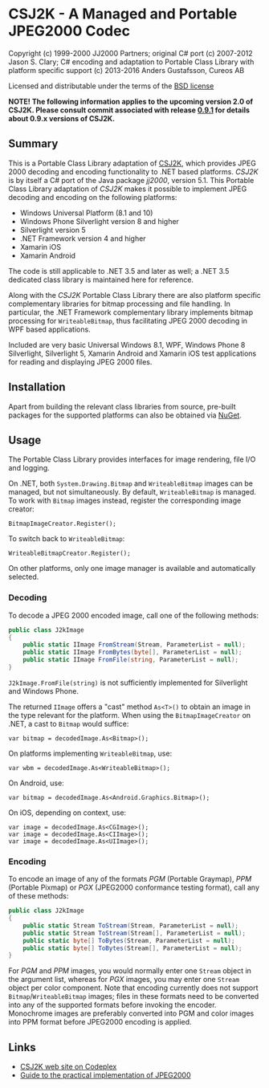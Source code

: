 # CSJ2K - A Managed and Portable JPEG2000 Codec

Copyright (c) 1999-2000 JJ2000 Partners; original C# port (c) 2007-2012 Jason S. Clary; C# encoding and adaptation to Portable Class Library with platform specific support (c) 2013-2016 Anders Gustafsson, Cureos AB   

Licensed and distributable under the terms of the [BSD license](http://www.opensource.org/licenses/bsd-license.php)

**NOTE! The following information applies to the upcoming version 2.0 of CSJ2K. Please consult commit associated with release [0.9.1](https://github.com/cureos/csj2k/releases/tag/v.0.9.1) for details about 
0.9.x versions of CSJ2K.**

## Summary

This is a Portable Class Library adaptation of [CSJ2K](http://csj2k.codeplex.com/), which provides JPEG 2000 decoding and encoding functionality to .NET based platforms. *CSJ2K* is by itself a C# port of the Java 
package *jj2000*, version 5.1. This Portable Class Library adaptation of *CSJ2K* makes it possible to implement JPEG decoding and encoding on the following platforms:

* Windows Universal Platform (8.1 and 10)
* Windows Phone Silverlight version 8 and higher
* Silverlight version 5
* .NET Framework version 4 and higher
* Xamarin iOS
* Xamarin Android

The code is still applicable to .NET 3.5 and later as well; a .NET 3.5 dedicated class library is maintained here for reference.

Along with the *CSJ2K* Portable Class Library there are also platform specific complementary libraries for bitmap processing and file handling. In particular, the .NET Framework complementary library implements bitmap processing
for `WriteableBitmap`, thus facilitating JPEG 2000 decoding in WPF based applications.

Included are very basic Universal Windows 8.1, WPF, Windows Phone 8 Silverlight, Silverlight 5, Xamarin Android and Xamarin iOS test applications for reading and displaying JPEG 2000 files.

## Installation

Apart from building the relevant class libraries from source, pre-built packages for the supported platforms can also be obtained via [NuGet](https://nuget.org/packages/CSJ2K/).

## Usage

The Portable Class Library provides interfaces for image rendering, file I/O and logging.

On .NET, both `System.Drawing.Bitmap` and `WriteableBitmap` images can be managed, but not simultaneously. By default, `WriteableBitmap` is managed. To work with `Bitmap` images instead, register the corresponding image creator:

    BitmapImageCreator.Register();

To switch back to `WriteableBitmap`:

    WriteableBitmapCreator.Register();

On other platforms, only one image manager is available and automatically selected.

### Decoding

To decode a JPEG 2000 encoded image, call one of the following methods:

```csharp
public class J2kImage
{
	public static IImage FromStream(Stream, ParameterList = null);
	public static IImage FromBytes(byte[], ParameterList = null);
	public static IImage FromFile(string, ParameterList = null);
}
```

`J2kImage.FromFile(string)` is not sufficiently implemented for Silverlight and Windows Phone.

The returned `IImage` offers a "cast" method `As<T>()` to obtain an image in the type relevant for the platform. When using the `BitmapImageCreator` on .NET, a cast to `Bitmap` would suffice:

    var bitmap = decodedImage.As<Bitmap>();
	
On platforms implementing `WriteableBitmap`, use:

    var wbm = decodedImage.As<WriteableBitmap>();
	
On Android, use:

    var bitmap = decodedImage.As<Android.Graphics.Bitmap>();

On iOS, depending on context, use:

    var image = decodedImage.As<CGImage>();
    var image = decodedImage.As<CIImage>();
    var image = decodedImage.As<UIImage>();

### Encoding

To encode an image of any of the formats *PGM* (Portable Graymap), *PPM* (Portable Pixmap) or *PGX* (JPEG2000 conformance testing format), call any of these methods:

```csharp
public class J2kImage
{
	public static Stream ToStream(Stream, ParameterList = null);
	public static Stream ToStream(Stream[], ParameterList = null);
	public static byte[] ToBytes(Stream, ParameterList = null);
	public static byte[] ToBytes(Stream[], ParameterList = null);
}
```

For *PGM* and *PPM* images, you would normally enter one `Stream` object in the argument list, whereas for *PGX* images, you may enter one `Stream` object per color component. Note that encoding currently does not support
`Bitmap`/`WriteableBitmap` images; files in these formats need to be converted into any of the supported formats before invoking the encoder. Monochrome images are preferably converted into PGM and color images into PPM format
before JPEG2000 encoding is applied.

## Links

* [CSJ2K web site on Codeplex](http://csj2k.codeplex.com/)
* [Guide to the practical implementation of JPEG2000](http://www.jpeg.org/jpeg2000guide/guide/contents.html)
